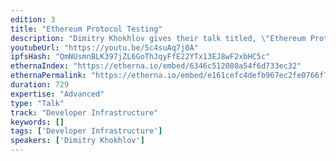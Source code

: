 ```yaml
---
edition: 3
title: "Ethereum Protocol Testing"
description: "Dimitry Khokhlov gives their talk titled, \"Ethereum Protocol Testing\""
youtubeUrl: "https://youtu.be/5c4suAq7j0A"
ipfsHash: "QmNUsmnBLK397jZL6GoThJqyFfE22YTx13EJ8wF2xbHC5c"
ethernaIndex: "https://etherna.io/embed/6346c512080a54f6d733ec32"
ethernaPermalink: "https://etherna.io/embed/e161cefc4defb967ec2fe0766f7b90d485333bcb8d1a0f9f00d7f21d6dd4662b"
duration: 729
expertise: "Advanced"
type: "Talk"
track: "Developer Infrastructure"
keywords: []
tags: ['Developer Infrastructure']
speakers: ['Dimitry Khokhlov']
---
```

